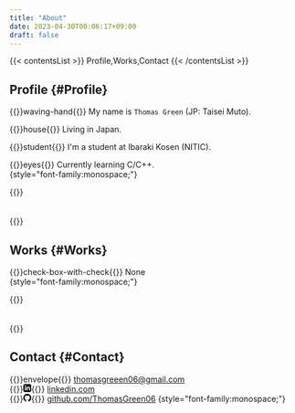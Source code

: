 ```yaml
---
title: "About"
date: 2023-04-30T00:06:17+09:00
draft: false
---
```


{{< contentsList >}}
Profile,Works,Contact
{{< /contentsList >}}

## Profile {#Profile}
{{<emoji>}}waving-hand{{</emoji>}}  My name is `Thomas Green` (JP: Taisei Muto).  

{{<emoji>}}house{{</emoji>}} Living in Japan.  

{{<emoji>}}student{{</emoji>}} I'm a student at Ibaraki Kosen (NITIC).  

{{<emoji>}}eyes{{</emoji>}} Currently learning C/C++.  
{style="font-family:monospace;"}

{{<insert>}}<br><br><br>{{</insert>}}
## Works {#Works}
{{<emoji>}}check-box-with-check{{</emoji>}} None  
{style="font-family:monospace;"}

{{<insert>}}<br><br><br>{{</insert>}}
## Contact {#Contact}
{{<emoji>}}envelope{{</emoji>}}&nbsp;[thomasgreeen06@gmail.com](mailto:thomasgreeen06@gmail.com)  
{{<insert>}}<svg style="width:1em;height:1em;" xmlns="http://www.w3.org/2000/svg" width="24" height="24" viewBox="0 0 24 24"><path d="M19 0h-14c-2.761 0-5 2.239-5 5v14c0 2.761 2.239 5 5 5h14c2.762 0 5-2.239 5-5v-14c0-2.761-2.238-5-5-5zm-11 19h-3v-11h3v11zm-1.5-12.268c-.966 0-1.75-.79-1.75-1.764s.784-1.764 1.75-1.764 1.75.79 1.75 1.764-.783 1.764-1.75 1.764zm13.5 12.268h-3v-5.604c0-3.368-4-3.113-4 0v5.604h-3v-11h3v1.765c1.396-2.586 7-2.777 7 2.476v6.759z"/></svg>{{</insert>}}&nbsp;[linkedin.com](https://www.linkedin.com/in/taisei-muto-b02897274/)  
{{<insert>}}<svg style="width:1em;height:1em" xmlns="http://www.w3.org/2000/svg" viewBox="0 0 16 16" width="16" height="16"><path d="M8 0c4.42 0 8 3.58 8 8a8.013 8.013 0 0 1-5.45 7.59c-.4.08-.55-.17-.55-.38 0-.27.01-1.13.01-2.2 0-.75-.25-1.23-.54-1.48 1.78-.2 3.65-.88 3.65-3.95 0-.88-.31-1.59-.82-2.15.08-.2.36-1.02-.08-2.12 0 0-.67-.22-2.2.82-.64-.18-1.32-.27-2-.27-.68 0-1.36.09-2 .27-1.53-1.03-2.2-.82-2.2-.82-.44 1.1-.16 1.92-.08 2.12-.51.56-.82 1.28-.82 2.15 0 3.06 1.86 3.75 3.64 3.95-.23.2-.44.55-.51 1.07-.46.21-1.61.55-2.33-.66-.15-.24-.6-.83-1.23-.82-.67.01-.27.38.01.53.34.19.73.9.82 1.13.16.45.68 1.31 2.69.94 0 .67.01 1.3.01 1.49 0 .21-.15.45-.55.38A7.995 7.995 0 0 1 0 8c0-4.42 3.58-8 8-8Z"></path></svg>{{</insert>}}&nbsp;[github.com/ThomasGreen06](https://github.com/ThomasGreen06)
{style="font-family:monospace;"}